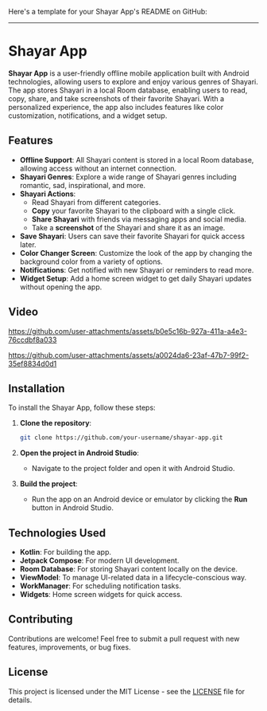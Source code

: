 Here's a template for your Shayar App's README on GitHub:

---

# Shayar App

**Shayar App** is a user-friendly offline mobile application built with Android technologies, allowing users to explore and enjoy various genres of Shayari. The app stores Shayari in a local Room database, enabling users to read, copy, share, and take screenshots of their favorite Shayari. With a personalized experience, the app also includes features like color customization, notifications, and a widget setup.

## Features

- **Offline Support**: All Shayari content is stored in a local Room database, allowing access without an internet connection.
- **Shayari Genres**: Explore a wide range of Shayari genres including romantic, sad, inspirational, and more.
- **Shayari Actions**:
  - Read Shayari from different categories.
  - **Copy** your favorite Shayari to the clipboard with a single click.
  - **Share Shayari** with friends via messaging apps and social media.
  - Take a **screenshot** of the Shayari and share it as an image.
- **Save Shayari**: Users can save their favorite Shayari for quick access later.
- **Color Changer Screen**: Customize the look of the app by changing the background color from a variety of options.
- **Notifications**: Get notified with new Shayari or reminders to read more.
- **Widget Setup**: Add a home screen widget to get daily Shayari updates without opening the app.

## Video

https://github.com/user-attachments/assets/b0e5c16b-927a-411a-a4e3-76ccdbf8a033

https://github.com/user-attachments/assets/a0024da6-23af-47b7-99f2-35ef8834d0d1

## Installation

To install the Shayar App, follow these steps:

1. **Clone the repository**:
    ```bash
    git clone https://github.com/your-username/shayar-app.git
    ```

2. **Open the project in Android Studio**:
   - Navigate to the project folder and open it with Android Studio.

3. **Build the project**:
   - Run the app on an Android device or emulator by clicking the **Run** button in Android Studio.

## Technologies Used

- **Kotlin**: For building the app.
- **Jetpack Compose**: For modern UI development.
- **Room Database**: For storing Shayari content locally on the device.
- **ViewModel**: To manage UI-related data in a lifecycle-conscious way.
- **WorkManager**: For scheduling notification tasks.
- **Widgets**: Home screen widgets for quick access.

## Contributing

Contributions are welcome! Feel free to submit a pull request with new features, improvements, or bug fixes.

## License

This project is licensed under the MIT License - see the [LICENSE](LICENSE) file for details.
